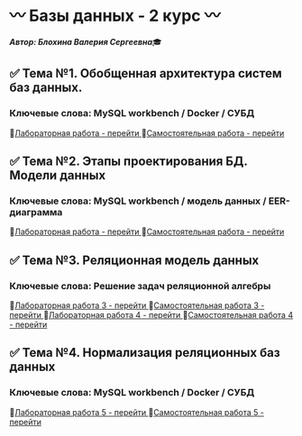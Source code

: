 # :wavy_dash: Базы данных - 2 курс :wavy_dash:

***Автор: Блохина Валерия Сергеевна***:mortar_board:


## :white_check_mark: Тема №1. Обобщенная архитектура систем баз данных.
### Ключевые слова: MySQL workbench / Docker / СУБД
:small_orange_diamond:[Лабораторная работа - перейти ](https://github.com/BlohinaValeria/database/tree/main/first%20topic/LAB)
:small_orange_diamond:[Самостоятельная работа - перейти ](https://github.com/BlohinaValeria/database/tree/main/first%20topic/independent%20work)

## :white_check_mark: Тема №2. Этапы проектирования БД. Модели данных
### Ключевые слова: MySQL workbench / модель данных / EER-диаграмма
:small_orange_diamond:[Лабораторная работа - перейти ](https://github.com/BlohinaValeria/database/tree/main/second%20topic/LAB)
:small_orange_diamond:[Самостоятельная работа - перейти ](https://github.com/BlohinaValeria/database/tree/main/second%20topic/independent%20work)

## :white_check_mark: Тема №3. Реляционная модель данных
### Ключевые слова: Решение задач реляционной алгебры
:small_orange_diamond:[Лабораторная работа 3 - перейти ](https://github.com/BlohinaValeria/database/tree/main/third%20topic/LAB)
:small_orange_diamond:[Самостоятельная работа 3 - перейти ](https://github.com/BlohinaValeria/database/tree/main/third%20topic/independent%20work)
:small_orange_diamond:[Лабораторная работа 4 - перейти ](https://github.com/BlohinaValeria/database/tree/main/fourth%20topic%20/LAB)
:small_orange_diamond:[Самостоятельная работа 4 - перейти ](https://github.com/BlohinaValeria/database/tree/main/fourth%20topic%20/independent%20work%20)

## :white_check_mark: Тема №4. Нормализация реляционных баз данных
### Ключевые слова: MySQL workbench / Docker / СУБД
:small_orange_diamond:[Лабораторная работа 5 - перейти ](https://github.com/BlohinaValeria/database/tree/main/fifth%20topic/LAB)
:small_orange_diamond:[Самостоятельная работа 5 - перейти ](https://github.com/BlohinaValeria/database/tree/main/fifth%20topic/independent%20work)
